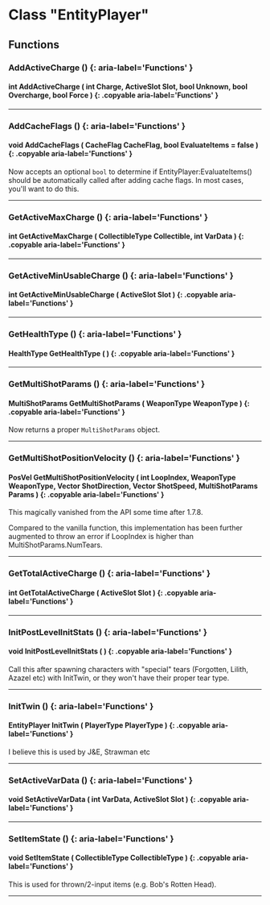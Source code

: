 # Class "EntityPlayer"

## Functions

### AddActiveCharge () {: aria-label='Functions' }
#### int AddActiveCharge ( int Charge, ActiveSlot Slot, bool Unknown, bool Overcharge, bool Force ) {: .copyable aria-label='Functions' }

___
### AddCacheFlags () {: aria-label='Functions' }
#### void AddCacheFlags ( CacheFlag CacheFlag, bool EvaluateItems = false ) {: .copyable aria-label='Functions' }
Now accepts an optional `bool` to determine if EntityPlayer:EvaluateItems() should be automatically called after adding cache flags. In most cases, you'll want to do this.

___
### GetActiveMaxCharge () {: aria-label='Functions' }
#### int GetActiveMaxCharge ( CollectibleType Collectible, int VarData ) {: .copyable aria-label='Functions' }

___
### GetActiveMinUsableCharge () {: aria-label='Functions' }
#### int GetActiveMinUsableCharge ( ActiveSlot Slot ) {: .copyable aria-label='Functions' }

___
### GetHealthType () {: aria-label='Functions' }
#### HealthType GetHealthType ( ) {: .copyable aria-label='Functions' }

___
### GetMultiShotParams () {: aria-label='Functions' }
#### MultiShotParams GetMultiShotParams ( WeaponType WeaponType ) {: .copyable aria-label='Functions' }
Now returns a proper `MultiShotParams` object.

___
### GetMultiShotPositionVelocity () {: aria-label='Functions' }
#### PosVel GetMultiShotPositionVelocity ( int LoopIndex, WeaponType WeaponType, Vector ShotDirection, Vector ShotSpeed, MultiShotParams Params ) {: .copyable aria-label='Functions' }
This magically vanished from the API some time after 1.7.8.

Compared to the vanilla function, this implementation has been further augmented to throw an error if LoopIndex is higher than MultiShotParams.NumTears.

___
### GetTotalActiveCharge () {: aria-label='Functions' }
#### int GetTotalActiveCharge ( ActiveSlot Slot ) {: .copyable aria-label='Functions' }

___
### InitPostLevelInitStats () {: aria-label='Functions' }
#### void InitPostLevelInitStats ( ) {: .copyable aria-label='Functions' }
Call this after spawning characters with "special" tears (Forgotten, Lilith, Azazel etc) with InitTwin, or they won't have their proper tear type.

___
### InitTwin () {: aria-label='Functions' }
#### EntityPlayer InitTwin ( PlayerType PlayerType ) {: .copyable aria-label='Functions' }
I believe this is used by J&E, Strawman etc

___
### SetActiveVarData () {: aria-label='Functions' }
#### void SetActiveVarData ( int VarData, ActiveSlot Slot ) {: .copyable aria-label='Functions' }

___
### SetItemState () {: aria-label='Functions' }
#### void SetItemState ( CollectibleType CollectibleType ) {: .copyable aria-label='Functions' }
This is used for thrown/2-input items (e.g. Bob's Rotten Head).

___
